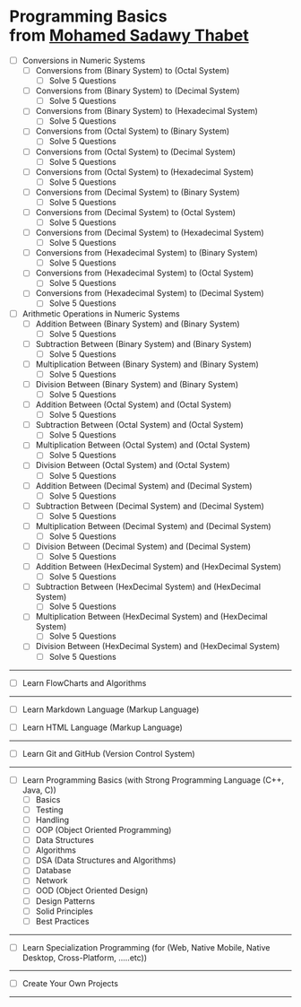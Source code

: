 # Programming Basics<br/>from [Mohamed Sadawy Thabet](https://t.me/m3md69)

- [ ] Conversions in Numeric Systems
    - [ ] Conversions from (Binary System) to (Octal System)
        - [ ] Solve 5 Questions
    - [ ] Conversions from (Binary System) to (Decimal System)
        - [ ] Solve 5 Questions
    - [ ] Conversions from (Binary System) to (Hexadecimal System)
        - [ ] Solve 5 Questions

    - [ ] Conversions from (Octal System) to (Binary System)
        - [ ] Solve 5 Questions
    - [ ] Conversions from (Octal System) to (Decimal System)
        - [ ] Solve 5 Questions
    - [ ] Conversions from (Octal System) to (Hexadecimal System)
        - [ ] Solve 5 Questions

    - [ ] Conversions from (Decimal System) to (Binary System)
        - [ ] Solve 5 Questions
    - [ ] Conversions from (Decimal System) to (Octal System)
        - [ ] Solve 5 Questions
    - [ ] Conversions from (Decimal System) to (Hexadecimal System)
        - [ ] Solve 5 Questions

    - [ ] Conversions from (Hexadecimal System) to (Binary System)
        - [ ] Solve 5 Questions
    - [ ] Conversions from (Hexadecimal System) to (Octal System)
        - [ ] Solve 5 Questions
    - [ ] Conversions from (Hexadecimal System) to (Decimal System)
        - [ ] Solve 5 Questions

- [ ] Arithmetic Operations in Numeric Systems
    - [ ] Addition Between (Binary System) and (Binary System)
        - [ ] Solve 5 Questions
    - [ ] Subtraction Between (Binary System) and (Binary System)
        - [ ] Solve 5 Questions
    - [ ] Multiplication Between (Binary System) and (Binary System)
        - [ ] Solve 5 Questions
    - [ ] Division Between (Binary System) and (Binary System)
        - [ ] Solve 5 Questions

    - [ ] Addition Between (Octal System) and (Octal System)
        - [ ] Solve 5 Questions
    - [ ] Subtraction Between (Octal System) and (Octal System)
        - [ ] Solve 5 Questions
    - [ ] Multiplication Between (Octal System) and (Octal System)
        - [ ] Solve 5 Questions
    - [ ] Division Between (Octal System) and (Octal System)
        - [ ] Solve 5 Questions

    - [ ] Addition Between (Decimal System) and (Decimal System)
        - [ ] Solve 5 Questions
    - [ ] Subtraction Between (Decimal System) and (Decimal System)
        - [ ] Solve 5 Questions
    - [ ] Multiplication Between (Decimal System) and (Decimal System)
        - [ ] Solve 5 Questions
    - [ ] Division Between (Decimal System) and (Decimal System)
        - [ ] Solve 5 Questions

    - [ ] Addition Between (HexDecimal System) and (HexDecimal System)
        - [ ] Solve 5 Questions
    - [ ] Subtraction Between (HexDecimal System) and (HexDecimal System)
        - [ ] Solve 5 Questions
    - [ ] Multiplication Between (HexDecimal System) and (HexDecimal System)
        - [ ] Solve 5 Questions
    - [ ] Division Between (HexDecimal System) and (HexDecimal System)
        - [ ] Solve 5 Questions

---

- [ ] Learn FlowCharts and Algorithms

---

- [ ] Learn Markdown Language (Markup Language)

- [ ] Learn HTML Language (Markup Language)

---

- [ ] Learn Git and GitHub (Version Control System)

---

- [ ] Learn Programming Basics (with Strong Programming Language (C++, Java, C))
    - [ ] Basics
    - [ ] Testing
    - [ ] Handling
    - [ ] OOP (Object Oriented Programming)
    - [ ] Data Structures
    - [ ] Algorithms
    - [ ] DSA (Data Structures and Algorithms)
    - [ ] Database
    - [ ] Network
    - [ ] OOD (Object Oriented Design)
    - [ ] Design Patterns
    - [ ] Solid Principles
    - [ ] Best Practices

---

- [ ] Learn Specialization Programming (for (Web, Native Mobile, Native Desktop, Cross-Platform, .....etc))

---

- [ ] Create Your Own Projects

---